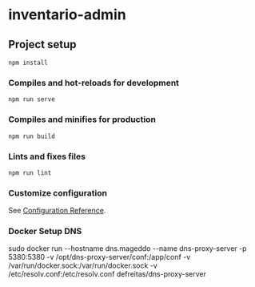 # inventario-admin

## Project setup
```
npm install
```

### Compiles and hot-reloads for development
```
npm run serve
```

### Compiles and minifies for production
```
npm run build
```

### Lints and fixes files
```
npm run lint
```

### Customize configuration
See [Configuration Reference](https://cli.vuejs.org/config/).

### Docker Setup DNS

sudo docker run --hostname dns.mageddo --name dns-proxy-server -p 5380:5380   -v /opt/dns-proxy-server/conf:/app/conf   -v /var/run/docker.sock:/var/run/docker.sock   -v /etc/resolv.conf:/etc/resolv.conf   defreitas/dns-proxy-server
